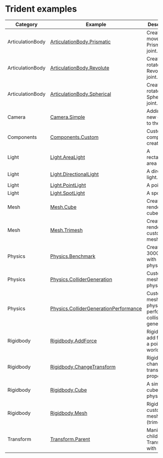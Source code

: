 
# Trident examples

|Category|Example|Description|
|-|-|-|
|ArticulationBody|[ArticulationBody.Prismatic](https://aifanatic.github.io/Trident/dist-examples/ArticulationBody.Prismatic.html)| Create and move a Prismatic joint.|
|ArticulationBody|[ArticulationBody.Revolute](https://aifanatic.github.io/Trident/dist-examples/ArticulationBody.Revolute.html)| Create and rotate a Revolute joint.|
|ArticulationBody|[ArticulationBody.Spherical](https://aifanatic.github.io/Trident/dist-examples/ArticulationBody.Spherical.html)| Create and rotate a Spherical joint.|
|Camera|[Camera.Simple](https://aifanatic.github.io/Trident/dist-examples/Camera.Simple.html)| Adding a new camera to the scene.|
|Components|[Components.Custom](https://aifanatic.github.io/Trident/dist-examples/Components.Custom.html)| Custom component creation.|
|Light|[Light.AreaLight](https://aifanatic.github.io/Trident/dist-examples/Light.AreaLight.html)| A rectangular area light.|
|Light|[Light.DirectionalLight](https://aifanatic.github.io/Trident/dist-examples/Light.DirectionalLight.html)| A directional light.|
|Light|[Light.PointLight](https://aifanatic.github.io/Trident/dist-examples/Light.PointLight.html)| A point light.|
|Light|[Light.SpotLight](https://aifanatic.github.io/Trident/dist-examples/Light.SpotLight.html)| A spot light.|
|Mesh|[Mesh.Cube](https://aifanatic.github.io/Trident/dist-examples/Mesh.Cube.html)| Creating and rendering a cube.|
|Mesh|[Mesh.Trimesh](https://aifanatic.github.io/Trident/dist-examples/Mesh.Trimesh.html)| Creating and rendering a custom mesh.|
|Physics|[Physics.Benchmark](https://aifanatic.github.io/Trident/dist-examples/Physics.Benchmark.html)| Creating 3000 cubes with physics.|
|Physics|[Physics.ColliderGeneration](https://aifanatic.github.io/Trident/dist-examples/Physics.ColliderGeneration.html)| Custom mesh with physics.|
|Physics|[Physics.ColliderGenerationPerformance](https://aifanatic.github.io/Trident/dist-examples/Physics.ColliderGenerationPerformance.html)| Custom mesh with physics and performance collision generation.|
|Rigidbody|[Rigidbody.AddForce](https://aifanatic.github.io/Trident/dist-examples/Rigidbody.AddForce.html)| Rigidbody add force at a point in world space.|
|Rigidbody|[Rigidbody.ChangeTransform](https://aifanatic.github.io/Trident/dist-examples/Rigidbody.ChangeTransform.html)| Rigidbody change transform properties.|
|Rigidbody|[Rigidbody.Cube](https://aifanatic.github.io/Trident/dist-examples/Rigidbody.Cube.html)| A simple cube with physics.|
|Rigidbody|[Rigidbody.Mesh](https://aifanatic.github.io/Trident/dist-examples/Rigidbody.Mesh.html)| Rigidbody custom mesh (trimesh).|
|Transform|[Transform.Parent](https://aifanatic.github.io/Trident/dist-examples/Transform.Parent.html)| Manipulate child Transform with parent.|
